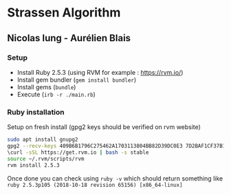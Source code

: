 # Strassen Algorithm
## Nicolas Iung - Aurélien Blais

### Setup

* Install Ruby 2.5.3 (using RVM for example : https://rvm.io/)
* Install gem bundler (`gem install bundler`)
* Install gems (`bundle`)
* Execute (`irb -r ./main.rb`)

### Ruby installation
Setup on fresh install (gpg2 keys should be verified on rvm website)
```bash
sudo apt install gnupg2
gpg2 --recv-keys 409B6B1796C275462A1703113804BB82D39DC0E3 7D2BAF1CF37B13E2069D6956105BD0E739499BDB
\curl -sSL https://get.rvm.io | bash -s stable
source ~/.rvm/scripts/rvm
rvm install 2.5.3
```

Once done you can check using `ruby -v` which should return something like `ruby 2.5.3p105 (2018-10-18 revision 65156) [x86_64-linux]`